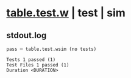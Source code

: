 # [table.test.w](../../../../../examples/tests/valid/table.test.w) | test | sim

## stdout.log
```log
pass ─ table.test.wsim (no tests)
 
Tests 1 passed (1)
Test Files 1 passed (1)
Duration <DURATION>
```

